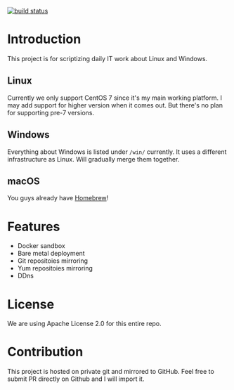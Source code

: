 [![build status](/../badges/master/build.svg)](/../commits/master)

Introduction
====================

This project is for scriptizing daily IT work about Linux and Windows.

Linux
----------

Currently we only support CentOS 7 since it's my main working platform.
I may add support for higher version when it comes out.
But there's no plan for supporting pre-7 versions.

Windows
----------

Everything about Windows is listed under `/win/` currently.
It uses a different infrastructure as Linux.
Will gradually merge them together.

macOS
----------

You guys already have [Homebrew](https://brew.sh/)!

Features
====================

* Docker sandbox
* Bare metal deployment
* Git repositoies mirroring
* Yum repositoies mirroring
* DDns

License
====================

We are using Apache License 2.0 for this entire repo.

Contribution
====================

This project is hosted on private git and mirrored to GitHub.
Feel free to submit PR directly on Github and I will import it.
